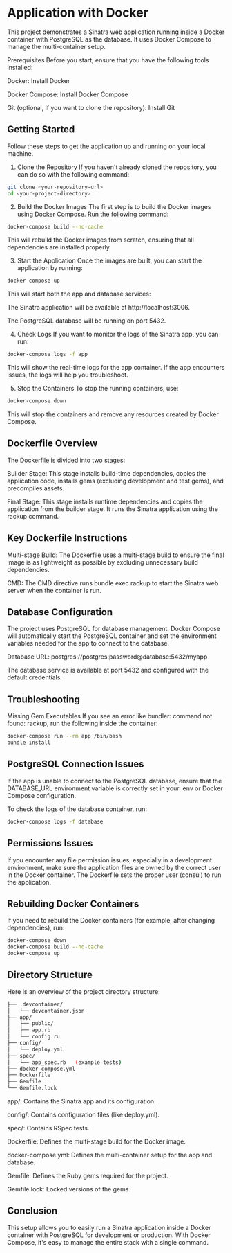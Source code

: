# Application with Docker

This project demonstrates a Sinatra web application running inside a Docker container with PostgreSQL as the database. It uses Docker Compose to manage the multi-container setup.

Prerequisites
Before you start, ensure that you have the following tools installed:

Docker: Install Docker

Docker Compose: Install Docker Compose

Git (optional, if you want to clone the repository): Install Git


## Getting Started

Follow these steps to get the application up and running on your local machine.

1. Clone the Repository
If you haven't already cloned the repository, you can do so with the following command:

```bash
git clone <your-repository-url>
cd <your-project-directory>
```

2. Build the Docker Images
The first step is to build the Docker images using Docker Compose. Run the following command:

```bash
docker-compose build --no-cache
```
This will rebuild the Docker images from scratch, ensuring that all dependencies are installed properly

3. Start the Application
Once the images are built, you can start the application by running:

```bash
docker-compose up
```

This will start both the app and database services:

The Sinatra application will be available at http://localhost:3006.

The PostgreSQL database will be running on port 5432.

4. Check Logs
If you want to monitor the logs of the Sinatra app, you can run:

```bash
docker-compose logs -f app
```
This will show the real-time logs for the app container. If the app encounters issues, the logs will help you troubleshoot.

5. Stop the Containers
To stop the running containers, use:

```bash
docker-compose down
```
This will stop the containers and remove any resources created by Docker Compose.


## Dockerfile Overview
The Dockerfile is divided into two stages:

Builder Stage: This stage installs build-time dependencies, copies the application code, installs gems (excluding development and test gems), and precompiles assets.

Final Stage: This stage installs runtime dependencies and copies the application from the builder stage. It runs the Sinatra application using the rackup command.

## Key Dockerfile Instructions
Multi-stage Build: The Dockerfile uses a multi-stage build to ensure the final image is as lightweight as possible by excluding unnecessary build dependencies.

CMD: The CMD directive runs bundle exec rackup to start the Sinatra web server when the container is run.

## Database Configuration
The project uses PostgreSQL for database management. Docker Compose will automatically start the PostgreSQL container and set the environment variables needed for the app to connect to the database.

Database URL: postgres://postgres:password@database:5432/myapp

The database service is available at port 5432 and configured with the default credentials.

## Troubleshooting

Missing Gem Executables
If you see an error like bundler: command not found: rackup, run the following inside the container:

```bash
docker-compose run --rm app /bin/bash
bundle install
```

## PostgreSQL Connection Issues

If the app is unable to connect to the PostgreSQL database, ensure that the DATABASE_URL environment variable is correctly set in your .env or Docker Compose configuration.

To check the logs of the database container, run:
```bash
docker-compose logs -f database
```

## Permissions Issues

If you encounter any file permission issues, especially in a development environment, make sure the application files are owned by the correct user in the Docker container. The Dockerfile sets the proper user (consul) to run the application.

## Rebuilding Docker Containers

If you need to rebuild the Docker containers (for example, after changing dependencies), run:

```bash
docker-compose down
docker-compose build --no-cache
docker-compose up
```

## Directory Structure
Here is an overview of the project directory structure:

```bash
├── .devcontainer/
│   └── devcontainer.json
├── app/
│   ├── public/
│   ├── app.rb
│   └── config.ru
├── config/
│   └── deploy.yml
├── spec/
│   └── app_spec.rb   (example tests)
├── docker-compose.yml
├── Dockerfile
├── Gemfile
└── Gemfile.lock
```

app/: Contains the Sinatra app and its configuration.

config/: Contains configuration files (like deploy.yml).

spec/: Contains RSpec tests.

Dockerfile: Defines the multi-stage build for the Docker image.

docker-compose.yml: Defines the multi-container setup for the app and database.

Gemfile: Defines the Ruby gems required for the project.

Gemfile.lock: Locked versions of the gems.


## Conclusion

This setup allows you to easily run a Sinatra application inside a Docker container with PostgreSQL for development or production. With Docker Compose, it's easy to manage the entire stack with a single command.

